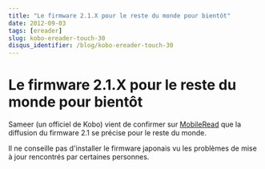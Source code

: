 ```yaml
---
title: "Le firmware 2.1.X pour le reste du monde pour bientôt"
date: 2012-09-03
tags: [ereader]
slug: kobo-ereader-touch-30
disqus_identifier: /blog/kobo-ereader-touch-30
---
```

# Le firmware 2.1.X pour le reste du monde pour bientôt

Sameer (un officiel de Kobo) vient de confirmer sur [MobileRead](http://www.mobileread.com/forums/showpost.php?p=2206785&postcount=1119) que la diffusion du firmware 2.1 se précise pour le reste du monde.

Il ne conseille pas d'installer le firmware japonais vu les problèmes de mise à jour rencontrés par certaines personnes.


